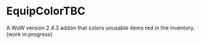 # EquipColorTBC
A WoW version 2.4.3 addon that colors unusable items red in the inventory. (work in progress)
